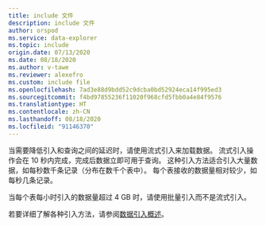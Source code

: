 ```yaml
---
title: include 文件
description: include 文件
author: orspod
ms.service: data-explorer
ms.topic: include
origin.date: 07/13/2020
ms.date: 08/18/2020
ms.author: v-tawe
ms.reviewer: alexefro
ms.custom: include file
ms.openlocfilehash: 7ad3e88d9bdd52c9dcba0bd52924eca14f995ed3
ms.sourcegitcommit: f4bd97855236f11020f968cfd5fbb0a4e84f9576
ms.translationtype: HT
ms.contentlocale: zh-CN
ms.lasthandoff: 08/18/2020
ms.locfileid: "91146370"
---
```

当需要降低引入和查询之间的延迟时，请使用流式引入来加载数据。 流式引入操作会在 10 秒内完成，完成后数据立即可用于查询。 这种引入方法适合引入大量数据，如每秒数千条记录（分布在数千个表中）。 每个表接收的数据量相对较少，如每秒几条记录。

当每个表每小时引入的数据量超过 4 GB 时，请使用批量引入而不是流式引入。

若要详细了解各种引入方法，请参阅[数据引入概述](../ingest-data-overview.md)。
